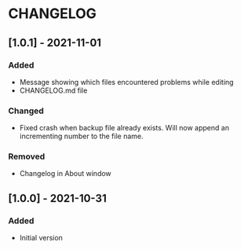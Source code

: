 # CHANGELOG

## [1.0.1] - 2021-11-01
### Added
- Message showing which files encountered problems while editing
- CHANGELOG.md file
### Changed
- Fixed crash when backup file already exists. Will now append an incrementing number to the file name.
### Removed
- Changelog in About window

## [1.0.0] - 2021-10-31
### Added
- Initial version